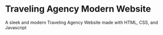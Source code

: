 # Traveling Agency Modern Website

A sleek and modern Traveling Agency Website made with HTML, CSS, and Javascript